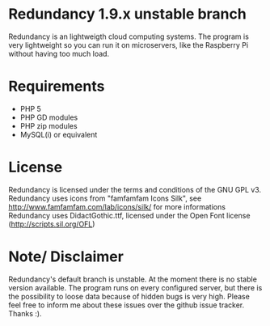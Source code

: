 
Redundancy  1.9.x unstable branch
=================================
Redundancy is an lightweigth cloud computing systems. The program is very lightweight so you can run it on microservers, like the Raspberry Pi without having too much load.

Requirements
============

- PHP 5
- PHP GD modules
- PHP zip modules
- MySQL(i) or equivalent

License
=======

Redundancy is licensed under the terms and conditions of the GNU GPL v3.
Redundancy uses icons from "famfamfam Icons Silk", see http://www.famfamfam.com/lab/icons/silk/ for more informations
Redundancy uses DidactGothic.ttf, licensed under the Open Font license (http://scripts.sil.org/OFL) 

Note/ Disclaimer
================

Redundancy's default branch is unstable. At the moment there is no stable version available. The program runs on every configured server, but there is
the possibility to loose data because of hidden bugs is very high. Please feel free to inform me about these issues over the github issue tracker. Thanks :).
